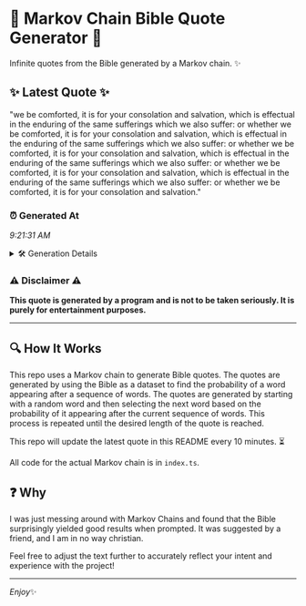 # 📖 Markov Chain Bible Quote Generator 📖

Infinite quotes from the Bible generated by a Markov chain. ✨

## ✨ Latest Quote ✨
"we be comforted, it is for your consolation and salvation, which is effectual in the enduring of the same sufferings which we also suffer: or whether we be comforted, it is for your consolation and salvation, which is effectual in the enduring of the same sufferings which we also suffer: or whether we be comforted, it is for your consolation and salvation, which is effectual in the enduring of the same sufferings which we also suffer: or whether we be comforted, it is for your consolation and salvation, which is effectual in the enduring of the same sufferings which we also suffer: or whether we be comforted, it is for your consolation and salvation."

### ⏰ Generated At
*9:21:31 AM*

<details>
    <summary>🛠️ Generation Details</summary>
    <p>
        <strong>🌱 Seed:</strong> we<br>
        <strong>🔄 Iterations:</strong> 113<br>
        <strong>📜 Context History:</strong><br>[ we ]: be<br>[ we, be ]: comforted,<br>[ we, be, comforted, ]: it<br>[ we, be, comforted,, it ]: is<br>[ we, be, comforted,, it, is ]: for<br>[ we, be, comforted,, it, is, for ]: your<br>[ be, comforted,, it, is, for, your ]: consolation<br>[ comforted,, it, is, for, your, consolation ]: and<br>[ it, is, for, your, consolation, and ]: salvation,<br>[ is, for, your, consolation, and, salvation, ]: which<br>[ for, your, consolation, and, salvation,, which ]: is<br>[ your, consolation, and, salvation,, which, is ]: effectual<br>[ consolation, and, salvation,, which, is, effectual ]: in<br>[ and, salvation,, which, is, effectual, in ]: the<br>[ salvation,, which, is, effectual, in, the ]: enduring<br>[ which, is, effectual, in, the, enduring ]: of<br>[ is, effectual, in, the, enduring, of ]: the<br>[ effectual, in, the, enduring, of, the ]: same<br>[ in, the, enduring, of, the, same ]: sufferings<br>[ the, enduring, of, the, same, sufferings ]: which<br>[ enduring, of, the, same, sufferings, which ]: we<br>[ of, the, same, sufferings, which, we ]: also<br>[ the, same, sufferings, which, we, also ]: suffer:<br>[ same, sufferings, which, we, also, suffer: ]: or<br>[ sufferings, which, we, also, suffer:, or ]: whether<br>[ which, we, also, suffer:, or, whether ]: we<br>[ we, also, suffer:, or, whether, we ]: be<br>[ also, suffer:, or, whether, we, be ]: comforted,<br>[ suffer:, or, whether, we, be, comforted, ]: it<br>[ or, whether, we, be, comforted,, it ]: is<br>[ whether, we, be, comforted,, it, is ]: for<br>[ we, be, comforted,, it, is, for ]: your<br>[ be, comforted,, it, is, for, your ]: consolation<br>[ comforted,, it, is, for, your, consolation ]: and<br>[ it, is, for, your, consolation, and ]: salvation,<br>[ is, for, your, consolation, and, salvation, ]: which<br>[ for, your, consolation, and, salvation,, which ]: is<br>[ your, consolation, and, salvation,, which, is ]: effectual<br>[ consolation, and, salvation,, which, is, effectual ]: in<br>[ and, salvation,, which, is, effectual, in ]: the<br>[ salvation,, which, is, effectual, in, the ]: enduring<br>[ which, is, effectual, in, the, enduring ]: of<br>[ is, effectual, in, the, enduring, of ]: the<br>[ effectual, in, the, enduring, of, the ]: same<br>[ in, the, enduring, of, the, same ]: sufferings<br>[ the, enduring, of, the, same, sufferings ]: which<br>[ enduring, of, the, same, sufferings, which ]: we<br>[ of, the, same, sufferings, which, we ]: also<br>[ the, same, sufferings, which, we, also ]: suffer:<br>[ same, sufferings, which, we, also, suffer: ]: or<br>[ sufferings, which, we, also, suffer:, or ]: whether<br>[ which, we, also, suffer:, or, whether ]: we<br>[ we, also, suffer:, or, whether, we ]: be<br>[ also, suffer:, or, whether, we, be ]: comforted,<br>[ suffer:, or, whether, we, be, comforted, ]: it<br>[ or, whether, we, be, comforted,, it ]: is<br>[ whether, we, be, comforted,, it, is ]: for<br>[ we, be, comforted,, it, is, for ]: your<br>[ be, comforted,, it, is, for, your ]: consolation<br>[ comforted,, it, is, for, your, consolation ]: and<br>[ it, is, for, your, consolation, and ]: salvation,<br>[ is, for, your, consolation, and, salvation, ]: which<br>[ for, your, consolation, and, salvation,, which ]: is<br>[ your, consolation, and, salvation,, which, is ]: effectual<br>[ consolation, and, salvation,, which, is, effectual ]: in<br>[ and, salvation,, which, is, effectual, in ]: the<br>[ salvation,, which, is, effectual, in, the ]: enduring<br>[ which, is, effectual, in, the, enduring ]: of<br>[ is, effectual, in, the, enduring, of ]: the<br>[ effectual, in, the, enduring, of, the ]: same<br>[ in, the, enduring, of, the, same ]: sufferings<br>[ the, enduring, of, the, same, sufferings ]: which<br>[ enduring, of, the, same, sufferings, which ]: we<br>[ of, the, same, sufferings, which, we ]: also<br>[ the, same, sufferings, which, we, also ]: suffer:<br>[ same, sufferings, which, we, also, suffer: ]: or<br>[ sufferings, which, we, also, suffer:, or ]: whether<br>[ which, we, also, suffer:, or, whether ]: we<br>[ we, also, suffer:, or, whether, we ]: be<br>[ also, suffer:, or, whether, we, be ]: comforted,<br>[ suffer:, or, whether, we, be, comforted, ]: it<br>[ or, whether, we, be, comforted,, it ]: is<br>[ whether, we, be, comforted,, it, is ]: for<br>[ we, be, comforted,, it, is, for ]: your<br>[ be, comforted,, it, is, for, your ]: consolation<br>[ comforted,, it, is, for, your, consolation ]: and<br>[ it, is, for, your, consolation, and ]: salvation,<br>[ is, for, your, consolation, and, salvation, ]: which<br>[ for, your, consolation, and, salvation,, which ]: is<br>[ your, consolation, and, salvation,, which, is ]: effectual<br>[ consolation, and, salvation,, which, is, effectual ]: in<br>[ and, salvation,, which, is, effectual, in ]: the<br>[ salvation,, which, is, effectual, in, the ]: enduring<br>[ which, is, effectual, in, the, enduring ]: of<br>[ is, effectual, in, the, enduring, of ]: the<br>[ effectual, in, the, enduring, of, the ]: same<br>[ in, the, enduring, of, the, same ]: sufferings<br>[ the, enduring, of, the, same, sufferings ]: which<br>[ enduring, of, the, same, sufferings, which ]: we<br>[ of, the, same, sufferings, which, we ]: also<br>[ the, same, sufferings, which, we, also ]: suffer:<br>[ same, sufferings, which, we, also, suffer: ]: or<br>[ sufferings, which, we, also, suffer:, or ]: whether<br>[ which, we, also, suffer:, or, whether ]: we<br>[ we, also, suffer:, or, whether, we ]: be<br>[ also, suffer:, or, whether, we, be ]: comforted,<br>[ suffer:, or, whether, we, be, comforted, ]: it<br>[ or, whether, we, be, comforted,, it ]: is<br>[ whether, we, be, comforted,, it, is ]: for<br>[ we, be, comforted,, it, is, for ]: your<br>[ be, comforted,, it, is, for, your ]: consolation<br>[ comforted,, it, is, for, your, consolation ]: and<br>[ it, is, for, your, consolation, and ]: salvation.<br>
    </p>
</details>

### ⚠️ Disclaimer ⚠️
**This quote is generated by a program and is not to be taken seriously. It is purely for entertainment purposes.**

---

## 🔍 How It Works

This repo uses a Markov chain to generate Bible quotes. The quotes are generated by using the Bible as a dataset to find the probability of a word appearing after a sequence of words. The quotes are generated by starting with a random word and then selecting the next word based on the probability of it appearing after the current sequence of words. This process is repeated until the desired length of the quote is reached.

This repo will update the latest quote in this README every 10 minutes. ⏳

All code for the actual Markov chain is in `index.ts`.

## ❓ Why

I was just messing around with Markov Chains and found that the Bible surprisingly yielded good results when prompted. 
It was suggested by a friend, and I am in no way christian.

Feel free to adjust the text further to accurately reflect your intent and experience with the project!

---

*Enjoy*✨
